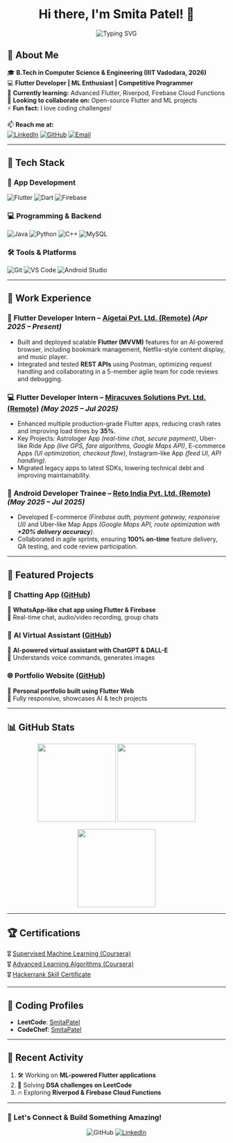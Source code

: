 <h1 align="center">Hi there, I'm Smita Patel! 👋 </h1>  
<p align="center">
  <img src="https://readme-typing-svg.herokuapp.com?font=Fira+Code&pause=1000&color=F75C7E&center=true&width=700&lines=Flutter+Developer+%7C+ML+Enthusiast+%7C+Tech+Explorer" alt="Typing SVG" />
</p>

## 🎯 About Me  

🎓 **B.Tech in Computer Science & Engineering (IIIT Vadodara, 2026)**  
💻 **Flutter Developer | ML Enthusiast | Competitive Programmer**  
🌱 **Currently learning:** Advanced Flutter, Riverpod, Firebase Cloud Functions  
👯 **Looking to collaborate on:** Open-source Flutter and ML projects  
⚡ **Fun fact:** I love coding challenges!  

📫 **Reach me at:**  
[![LinkedIn](https://img.shields.io/badge/LinkedIn-%230077B5.svg?style=for-the-badge&logo=linkedin&logoColor=white)](https://www.linkedin.com/in/smita-patel-740162289/)   [![GitHub](https://img.shields.io/badge/GitHub-100000?style=for-the-badge&logo=github&logoColor=white)](https://github.com/SmitaPatel19)   [![Email](https://img.shields.io/badge/Email-D14836?style=for-the-badge&logo=gmail&logoColor=white)](mailto:miss.smitapatel04@gmail.com)  

---

## 🚀 Tech Stack  

### 📱 **App Development**  
![Flutter](https://img.shields.io/badge/Flutter-%2302569B.svg?style=for-the-badge&logo=Flutter&logoColor=white)   ![Dart](https://img.shields.io/badge/Dart-%230175C2.svg?style=for-the-badge&logo=dart&logoColor=white)   ![Firebase](https://img.shields.io/badge/Firebase-%23039BE5.svg?style=for-the-badge&logo=firebase)  

### 💻 **Programming & Backend**  
![Java](https://img.shields.io/badge/Java-%23ED8B00.svg?style=for-the-badge&logo=openjdk&logoColor=white)   ![Python](https://img.shields.io/badge/Python-3670A0?style=for-the-badge&logo=python&logoColor=white)   ![C++](https://img.shields.io/badge/C++-blue.svg?style=for-the-badge&logo=c%2B%2B)   ![MySQL](https://img.shields.io/badge/MySQL-%2300f.svg?style=for-the-badge&logo=mysql&logoColor=white)  

### 🛠️ **Tools & Platforms**  
![Git](https://img.shields.io/badge/Git-%23F05033.svg?style=for-the-badge&logo=git&logoColor=white)   ![VS Code](https://img.shields.io/badge/VS%20Code-%23007ACC.svg?style=for-the-badge&logo=visual-studio-code&logoColor=white)   ![Android Studio](https://img.shields.io/badge/Android%20Studio-%233DDC84.svg?style=for-the-badge&logo=android-studio&logoColor=white)  

---

## 💼 Work Experience  

### 🚀 **Flutter Developer Intern** – [Aigetai Pvt. Ltd. (Remote)](https://drive.google.com/file/d/1tK-ynw6FVFz8jFjmWEbXK4UUkB0qLdWp/view?usp=sharing) *(Apr 2025 – Present)*  
- Built and deployed scalable **Flutter (MVVM)** features for an AI-powered browser, including bookmark management, Netflix-style content display, and music player.  
- Integrated and tested **REST APIs** using Postman, optimizing request handling and collaborating in a 5-member agile team for code reviews and debugging.  

### 💻 **Flutter Developer Intern** – [Miracuves Solutions Pvt. Ltd. (Remote)](https://drive.google.com/file/d/1zHXcnp6TmkkwxAAyadYqbR4A4DPxir9c/view?usp=sharing) *(May 2025 – Jul 2025)*  
- Enhanced multiple production-grade Flutter apps, reducing crash rates and improving load times by **35%**.  
- Key Projects: Astrologer App *(real-time chat, secure payment)*, Uber-like Ride App *(live GPS, fare algorithms, Google Maps API)*, E-commerce Apps *(UI optimization, checkout flow)*, Instagram-like App *(feed UI, API handling)*.  
- Migrated legacy apps to latest SDKs, lowering technical debt and improving maintainability.  

### 📱 **Android Developer Trainee** – [Reto India Pvt. Ltd. (Remote)](https://drive.google.com/file/d/1MyhcJcJG82vBFw9zUq5X28UDKKIDdoi8/view?usp=sharing) *(May 2025 – Jul 2025)*  
- Developed E-commerce *(Firebase auth, payment gateway, responsive UI)* and Uber-like Map Apps *(Google Maps API, route optimization with **+20% delivery accuracy**)*.  
- Collaborated in agile sprints, ensuring **100% on-time** feature delivery, QA testing, and code review participation.  

---

## 📌 Featured Projects  
### 📱 **Chatting App** ([GitHub](https://github.com/SmitaPatel19/My_Whatsapp))  
🔹 **WhatsApp-like chat app using Flutter & Firebase**  
🔹 Real-time chat, audio/video recording, group chats  

### 🤖 **AI Virtual Assistant** ([GitHub](https://github.com/SmitaPatel19/My-AI))  
🔹 **AI-powered virtual assistant with ChatGPT & DALL-E**  
🔹 Understands voice commands, generates images  

### 🌐 **Portfolio Website** ([GitHub](https://github.com/SmitaPatel19/MyPortfolio))  
🔹 **Personal portfolio built using Flutter Web**  
🔹 Fully responsive, showcases AI & tech projects  

---

## 📊 GitHub Stats  
<p align="center">
  <img src="https://github-readme-stats.vercel.app/api?username=SmitaPatel19&show_icons=true&theme=radical" height="180px" />
  <img src="https://github-readme-streak-stats.herokuapp.com/?user=SmitaPatel19&theme=radical" height="180px" />
</p>  

<p align="center">
  <img src="https://github-readme-stats.vercel.app/api/top-langs/?username=SmitaPatel19&layout=compact&theme=radical" height="180px" />
</p>  

---

## 🏆 Certifications  
🎖️ [Supervised Machine Learning (Coursera)](https://www.coursera.org/account/accomplishments/certificate/G4LV5J0HPAGF)  
🎖️ [Advanced Learning Algorithms (Coursera)](https://www.coursera.org/account/accomplishments/certificate/KMAJF0DRZWT4)  
🎖️ [Hackerrank Skill Certificate](https://www.hackerrank.com/certificates/0747b435d40f)  

---

## 🏅 Coding Profiles  
- **LeetCode**: [SmitaPatel](https://leetcode.com/SmitaPatel/)  
- **CodeChef**: [SmitaPatel](https://www.codechef.com/users/smitapatel19)  

---

## 📌 Recent Activity  
<!--START_SECTION:activity-->
1. 🛠️ Working on **ML-powered Flutter applications**  
2. 🎯 Solving **DSA challenges on LeetCode**  
3. 🔥 Exploring **Riverpod & Firebase Cloud Functions**  
<!--END_SECTION:activity-->

---

### 🌟 **Let's Connect & Build Something Amazing!** 

<p align="center">
  <img src="https://img.shields.io/badge/Follow%20Me%20on-GitHub-blue?style=for-the-badge&logo=github" alt="GitHub" />
  <a href="https://linkedin.com/in/smita-patel-740162289/">
    <img src="https://img.shields.io/badge/Connect%20on-LinkedIn-blue?style=for-the-badge&logo=linkedin" alt="LinkedIn" />
  </a>
</p>


<!--
**SmitaPatel19/SmitaPatel19** is a ✨ _special_ ✨ repository because its `README.md` (this file) appears on your GitHub profile.

Here are some ideas to get you started:

- 🔭 I’m currently working on ...
- 🌱 I’m currently learning ...
- 👯 I’m looking to collaborate on ...
- 🤔 I’m looking for help with ...
- 💬 Ask me about ...
- 📫 How to reach me: ...
- 😄 Pronouns: ...
- ⚡ Fun fact: ...
-->
